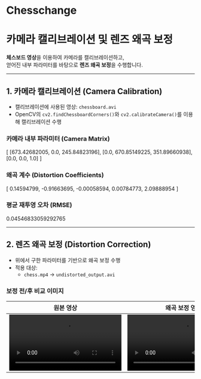 # Chesschange
#  카메라 캘리브레이션 및 렌즈 왜곡 보정

 **체스보드 영상**을 이용하여 카메라를 캘리브레이션하고,  
얻어진 내부 파라미터를 바탕으로 **렌즈 왜곡 보정**을 수행합니다.

---

##  1. 카메라 캘리브레이션 (Camera Calibration)

- 캘리브레이션에 사용된 영상: `chessboard.avi`
- OpenCV의 `cv2.findChessboardCorners()`와 `cv2.calibrateCamera()`를 이용해 캘리브레이션 수행

###  카메라 내부 파라미터 (Camera Matrix)

[ [673.42682005, 0.0, 245.84823196], [0.0, 670.85149225, 351.89660938], [0.0, 0.0, 1.0] ]


###  왜곡 계수 (Distortion Coefficients)

[ 0.14594799, -0.91663695, -0.00058594, 0.00784773, 2.09888954 ]


###  평균 재투영 오차 (RMSE)

0.04546833059292765


---

##  2. 렌즈 왜곡 보정 (Distortion Correction)

- 위에서 구한 파라미터를 기반으로 왜곡 보정 수행
- 적용 대상:
  - `chess.mp4` → `undistorted_output.avi`

###  보정 전/후 비교 이미지

| 원본 영상                   | 왜곡 보정 영상                        |
|-------------------------|---------------------------------|
| ![원본](./data/chess.mp4) | ![보정](./undistorted_output.avi) |


